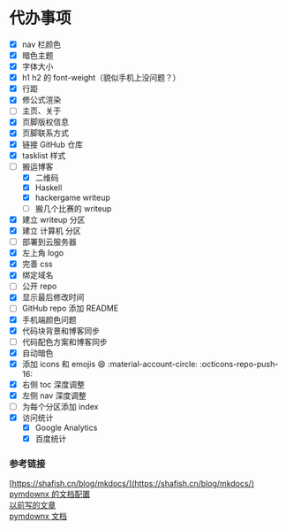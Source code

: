 # 代办事项

- [x] nav 栏颜色
- [x] 暗色主题
- [x] 字体大小
- [x] h1 h2 的 font-weight（貌似手机上没问题？）
- [x] 行距
- [x] 修公式渲染
- [ ] 主页、关于
- [x] 页脚版权信息
- [x] 页脚联系方式
- [x] 链接 GitHub 仓库
- [x] tasklist 样式
- [ ] 搬运博客
    - [x] 二维码
    - [x] Haskell
    - [x] hackergame writeup
    - [ ] 搬几个比赛的 writeup
- [x] 建立 writeup 分区
- [x] 建立 计算机 分区
- [ ] 部署到云服务器
- [x] 左上角 logo
- [x] 完善 css
- [x] 绑定域名
- [ ] 公开 repo
- [x] 显示最后修改时间
- [ ] GitHub repo 添加 README
- [x] 手机端颜色问题
- [x] 代码块背景和博客同步
- [ ] 代码配色方案和博客同步
- [x] 自动暗色
- [x] 添加 icons 和 emojis :smile: :material-account-circle: :octicons-repo-push-16:
- [x] 右侧 toc 深度调整
- [x] 左侧 nav 深度调整
- [ ] 为每个分区添加 index
- [x] 访问统计
    - [x] Google Analytics
    - [x] 百度统计

### 参考链接
[https://shafish.cn/blog/mkdocs/](https://shafish.cn/blog/mkdocs/)<br/>
[pymdownx 的文档配置](https://github.com/facelessuser/pymdown-extensions/blob/main/docs/src/mkdocs.yml)<br/>
[以前写的文章](https://blog.tonycrane.cc/p/ce42b873.html)<br/>
[pymdownx 文档](https://facelessuser.github.io/pymdown-extensions/extensions/arithmatex/)